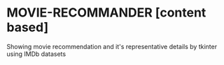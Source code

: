 # MOVIE-RECOMMANDER [content based]
Showing movie recommendation and it's representative details by tkinter using IMDb datasets 
